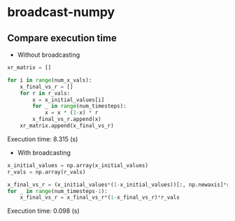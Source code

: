 # broadcast-numpy

## Compare execution time
* Without broadcasting
```python
xr_matrix = []

for i in range(num_x_vals):
    x_final_vs_r = []
    for r in r_vals:
        x = x_initial_values[i]
        for _ in range(num_timesteps):
            x = x * (1-x) * r
        x_final_vs_r.append(x)
    xr_matrix.append(x_final_vs_r)
```
Execution time: 8.315 (s)

* With broadcasting

```python
x_initial_values = np.array(x_initial_values)
r_vals = np.array(r_vals)

x_final_vs_r = (x_initial_values*(1-x_initial_values))[:, np.newaxis]*r_vals
for _ in range(num_timesteps-1):
    x_final_vs_r = x_final_vs_r*(1-x_final_vs_r)*r_vals
```
Execution time: 0.098 (s)
